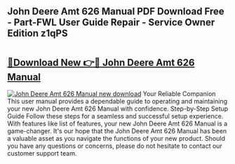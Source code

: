 ## John Deere Amt 626 Manual PDF Download Free - Part-FWL User Guide Repair - Service Owner Edition z1qPS

# <h2><a href="http://bc1169.oget.top/?id=John+Deere+Amt+626+Manual">🔗Download New 👉🔴 John Deere Amt 626 Manual</a></h2>

[![John Deere Amt 626 Manual new download](https://i.imgur.com/5g1atiW.png)](http://bc1169.oget.top/?id=John+Deere+Amt+626+Manual)
Your Reliable Companion This user manual provides a dependable guide to operating and maintaining your new John Deere Amt 626 Manual with confidence. Step-by-Step Setup Guide Follow these steps for a seamless and successful setup experience. With features like list of features, your new John Deere Amt 626 Manual is a game-changer. It's our hope that the John Deere Amt 626 Manual has been a valuable asset as you navigate the functions of your new product. Should you have any questions or concerns, please do not hesitate to contact our customer support team.
